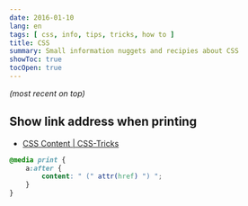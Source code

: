 ```yaml
---
date: 2016-01-10
lang: en
tags: [ css, info, tips, tricks, how to ]
title: CSS
summary: Small information nuggets and recipies about CSS
showToc: true
tocOpen: true
---
```


*(most recent on top)*

## Show link address when printing

* [CSS Content | CSS-Tricks](http://css-tricks.com/css-content/)

```css
@media print {
    a:after {
        content: " (" attr(href) ") ";
    }
}
```
